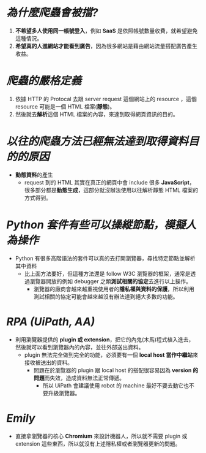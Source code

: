 # **_為什麼爬蟲會被擋?_**

1. **不希望多人使用同一帳號登入**，例如 **SaaS** 是依照帳號數量收費，就希望避免這種情況。
2. **希望真的人進網站才能看到廣告**，因為很多網站是藉由網站流量搭配廣告產生收益。

# **_爬蟲的嚴格定義_**

1. 依據 HTTP 的 Protocal 去跟 server request 這個網站上的 resource ，這個 resource 可能是一個 HTML 檔案(**靜態**)。
2. 然後就去**解析**這個 HTML 檔案的內容，來達到取得網頁資訊的目的。

# **_以往的爬蟲方法已經無法達到取得資料目的的原因_**

- **動態資料**的產生
  - request 到的 HTML 其實在真正的網頁中會 include 很多 **JavaScript**，很多部分都是**動態生成**，這部分就沒辦法使用以往解析靜態 HTML 檔案的方式得到。

# **_Python 套件有些可以操縱節點，模擬人為操作_**

- Python 有很多高階語法的套件可以真的去打開瀏覽器，尋找特定節點並解析其中資料
  - 比上面方法要好，但這種方法還是 follow W3C 瀏覽器的框架，通常是透過瀏覽器開放的例如 debugger 之類**測試相關的協定**去進行以上操作。
    - 瀏覽器的廠商會越來越重視使用者的**隱私權與資料的保護**，所以利用測試相關的協定可能會越來越沒有辦法達到絕大多數的功能。

# **_RPA (UiPath, AA)_**

- 利用瀏覽器提供的 **plugin 或 extension**，把它的內鬼(木馬)程式植入進去，然後就可以看到瀏覽器內的內容，並往外部送出資料。
  - plugin 無法完全做到完全的功能，必須要有一個 **local host 當作中繼站**來接收被送出的資料。
    - 問題在於瀏覽器的 plugin 跟 local host 的搭配很容易因為 **version 的問題**而失效，造成資料無法正常傳遞。
      - 所以 UiPath 會建議使用 robot 的 machine 最好不要去動它也不要升級瀏覽器。

# **_Emily_**

- 直接拿瀏覽器的核心 **Chromium** 來設計機器人，所以就不需要 plugin 或 extension 這些東西，所以就沒有上述隱私權或者瀏覽器更新的問題。
